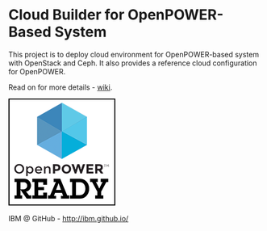 # Cloud Builder for OpenPOWER-Based System

This project is to deploy cloud environment for OpenPOWER-based system with OpenStack and Ceph. It also provides a reference cloud configuration for OpenPOWER.

Read on for more details - [wiki](https://github.com/edwin-wang/cbop/wiki).

![OpenPOWER Ready](https://raw.githubusercontent.com/edwin-wang/cbop-image/master/op_ready.png)

IBM @ GitHub - http://ibm.github.io/
